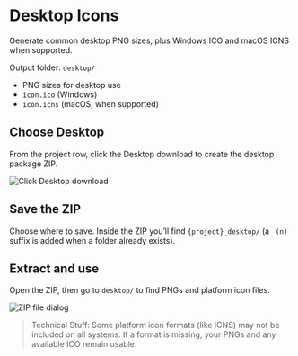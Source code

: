 # Desktop Icons

Generate common desktop PNG sizes, plus Windows ICO and macOS ICNS when supported.

Output folder: `desktop/`
- PNG sizes for desktop use
- `icon.ico` (Windows)
- `icon.icns` (macOS, when supported)

## Choose Desktop
From the project row, click the Desktop download to create the desktop package ZIP.

![Click Desktop download](images/generating-icons/desktop/view_desktop_download_view1.png)

## Save the ZIP
Choose where to save. Inside the ZIP you’ll find `{project}_desktop/` (a ` (n)` suffix is added when a folder already exists).
 

## Extract and use
Open the ZIP, then go to `desktop/` to find PNGs and platform icon files.

![ZIP file dialog](images/generating-icons/desktop/zipfile_view2.png)

> Technical Stuff: Some platform icon formats (like ICNS) may not be included on all systems. If a format is missing, your PNGs and any available ICO remain usable.
